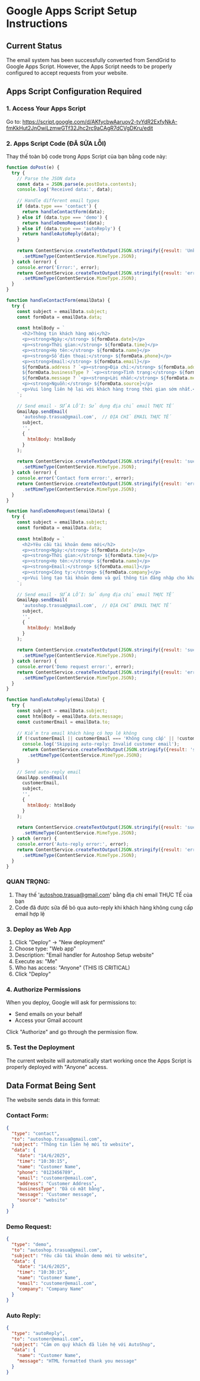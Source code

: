 # Google Apps Script Setup Instructions

## Current Status
The email system has been successfully converted from SendGrid to Google Apps Script. However, the Apps Script needs to be properly configured to accept requests from your website.

## Apps Script Configuration Required

### 1. Access Your Apps Script
Go to: https://script.google.com/d/AKfycbwAaruov2-tvYdR2ExfyNkA-fmKkHut2JnOwiLzmwGTf32Jhc2rc9aCAgR7dCVgDKru/edit

### 2. Apps Script Code (ĐÃ SỬA LỖI)
Thay thế toàn bộ code trong Apps Script của bạn bằng code này:

```javascript
function doPost(e) {
  try {
    // Parse the JSON data
    const data = JSON.parse(e.postData.contents);
    console.log('Received data:', data);
    
    // Handle different email types
    if (data.type === 'contact') {
      return handleContactForm(data);
    } else if (data.type === 'demo') {
      return handleDemoRequest(data);
    } else if (data.type === 'autoReply') {
      return handleAutoReply(data);
    }
    
    return ContentService.createTextOutput(JSON.stringify({result: 'Unknown email type'}))
      .setMimeType(ContentService.MimeType.JSON);
  } catch (error) {
    console.error('Error:', error);
    return ContentService.createTextOutput(JSON.stringify({result: 'error', message: error.message}))
      .setMimeType(ContentService.MimeType.JSON);
  }
}

function handleContactForm(emailData) {
  try {
    const subject = emailData.subject;
    const formData = emailData.data;
    
    const htmlBody = `
      <h2>Thông tin khách hàng mới</h2>
      <p><strong>Ngày:</strong> ${formData.date}</p>
      <p><strong>Thời gian:</strong> ${formData.time}</p>
      <p><strong>Họ tên:</strong> ${formData.name}</p>
      <p><strong>Số điện thoại:</strong> ${formData.phone}</p>
      <p><strong>Email:</strong> ${formData.email}</p>
      ${formData.address ? `<p><strong>Địa chỉ:</strong> ${formData.address}</p>` : ''}
      ${formData.businessType ? `<p><strong>Tình trạng:</strong> ${formData.businessType}</p>` : ''}
      ${formData.message ? `<p><strong>Lời nhắn:</strong> ${formData.message}</p>` : ''}
      <p><strong>Nguồn:</strong> ${formData.source}</p>
      <p>Vui lòng liên hệ lại với khách hàng trong thời gian sớm nhất.</p>
    `;
    
    // Send email - SỬA LỖI: Sử dụng địa chỉ email THỰC TẾ
    GmailApp.sendEmail(
      'autoshop.trasua@gmail.com',  // ĐỊA CHỈ EMAIL THỰC TẾ
      subject,
      '',
      {
        htmlBody: htmlBody
      }
    );
    
    return ContentService.createTextOutput(JSON.stringify({result: 'success'}))
      .setMimeType(ContentService.MimeType.JSON);
  } catch (error) {
    console.error('Contact form error:', error);
    return ContentService.createTextOutput(JSON.stringify({result: 'error', message: error.message}))
      .setMimeType(ContentService.MimeType.JSON);
  }
}

function handleDemoRequest(emailData) {
  try {
    const subject = emailData.subject;
    const formData = emailData.data;
    
    const htmlBody = `
      <h2>Yêu cầu tài khoản demo mới</h2>
      <p><strong>Ngày:</strong> ${formData.date}</p>
      <p><strong>Thời gian:</strong> ${formData.time}</p>
      <p><strong>Họ tên:</strong> ${formData.name}</p>
      <p><strong>Email:</strong> ${formData.email}</p>
      <p><strong>Công ty:</strong> ${formData.company}</p>
      <p>Vui lòng tạo tài khoản demo và gửi thông tin đăng nhập cho khách hàng này.</p>
    `;
    
    // Send email - SỬA LỖI: Sử dụng địa chỉ email THỰC TẾ
    GmailApp.sendEmail(
      'autoshop.trasua@gmail.com',  // ĐỊA CHỈ EMAIL THỰC TẾ
      subject,
      '',
      {
        htmlBody: htmlBody
      }
    );
    
    return ContentService.createTextOutput(JSON.stringify({result: 'success'}))
      .setMimeType(ContentService.MimeType.JSON);
  } catch (error) {
    console.error('Demo request error:', error);
    return ContentService.createTextOutput(JSON.stringify({result: 'error', message: error.message}))
      .setMimeType(ContentService.MimeType.JSON);
  }
}

function handleAutoReply(emailData) {
  try {
    const subject = emailData.subject;
    const htmlBody = emailData.data.message;
    const customerEmail = emailData.to;
    
    // Kiểm tra email khách hàng có hợp lệ không
    if (!customerEmail || customerEmail === 'Không cung cấp' || !customerEmail.includes('@')) {
      console.log('Skipping auto-reply: Invalid customer email');
      return ContentService.createTextOutput(JSON.stringify({result: 'success', note: 'Auto-reply skipped - invalid email'}))
        .setMimeType(ContentService.MimeType.JSON);
    }
    
    // Send auto-reply email
    GmailApp.sendEmail(
      customerEmail,
      subject,
      '',
      {
        htmlBody: htmlBody
      }
    );
    
    return ContentService.createTextOutput(JSON.stringify({result: 'success'}))
      .setMimeType(ContentService.MimeType.JSON);
  } catch (error) {
    console.error('Auto-reply error:', error);
    return ContentService.createTextOutput(JSON.stringify({result: 'error', message: error.message}))
      .setMimeType(ContentService.MimeType.JSON);
  }
}
```

### QUAN TRỌNG: 
1. Thay thế 'autoshop.trasua@gmail.com' bằng địa chỉ email THỰC TẾ của bạn
2. Code đã được sửa để bỏ qua auto-reply khi khách hàng không cung cấp email hợp lệ

### 3. Deploy as Web App
1. Click "Deploy" → "New deployment"
2. Choose type: "Web app"
3. Description: "Email handler for Autoshop Setup website"
4. Execute as: "Me"
5. Who has access: "Anyone" (THIS IS CRITICAL)
6. Click "Deploy"

### 4. Authorize Permissions
When you deploy, Google will ask for permissions to:
- Send emails on your behalf
- Access your Gmail account

Click "Authorize" and go through the permission flow.

### 5. Test the Deployment
The current website will automatically start working once the Apps Script is properly deployed with "Anyone" access.

## Data Format Being Sent
The website sends data in this format:

### Contact Form:
```json
{
  "type": "contact",
  "to": "autoshop.trasua@gmail.com",
  "subject": "Thông tin liên hệ mới từ website",
  "data": {
    "date": "14/6/2025",
    "time": "10:30:15",
    "name": "Customer Name",
    "phone": "0123456789",
    "email": "customer@email.com",
    "address": "Customer Address",
    "businessType": "Đã có mặt bằng",
    "message": "Customer message",
    "source": "website"
  }
}
```

### Demo Request:
```json
{
  "type": "demo",
  "to": "autoshop.trasua@gmail.com",
  "subject": "Yêu cầu tài khoản demo mới từ website",
  "data": {
    "date": "14/6/2025",
    "time": "10:30:15",
    "name": "Customer Name",
    "email": "customer@email.com",
    "company": "Company Name"
  }
}
```

### Auto Reply:
```json
{
  "type": "autoReply",
  "to": "customer@email.com",
  "subject": "Cảm ơn quý khách đã liên hệ với AutoShop",
  "data": {
    "name": "Customer Name",
    "message": "HTML formatted thank you message"
  }
}
```